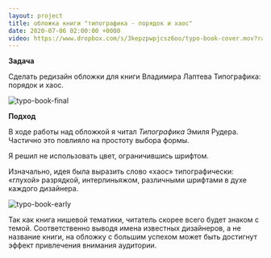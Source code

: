 ```yaml
---
layout: project
title: обложка книги "типографика - порядок и хаос"
date: 2020-07-06 02:00:00 +0000
video: https://www.dropbox.com/s/3kepzpwpjcsz6oo/typo-book-cover.mov?raw=1
--- 
```


**Задача**

Сделать редизайн обложки для книги Владимира Лаптева Типографика: порядок и хаос.  

![typo-book-final](https://www.dropbox.com/s/1fs79960453nqkf/typo-book-final.jpg?raw=1)

**Подход**

В ходе работы над обложкой я читал _Типографика_ Эмиля Рудера. Частично это повлияло на простоту выбора формы.   

Я решил не использовать цвет, ограничившись шрифтом.  

Изначально, идея была выразить слово «хаос» типографически: «глухой» разрядкой, интерлиньяжом, различными шрифтами в духе каждого дизайнера.    

![typo-book-early](https://www.dropbox.com/s/v0q7bzwta1p45fh/typo-book-early.jpg?raw=1)

Так как книга нишевой тематики, читатель скорее всего будет знаком с темой. Соответственно выводя имена известных дизайнеров, а не название книги, на обложку с большим успехом может быть достигнут эффект привлечения внимания аудитории.
